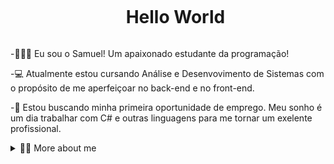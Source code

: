 <!--Título-->
<div id="user-content-toc">
  <ul align="center">
    <summary><h1 style="display: inline-block">Hello World</h1></summary>
</div>

<!-- Presentation -->
<p>
  -🙋🏽‍♂️ Eu sou o Samuel! Um apaixonado estudante da programação!

  -💻 Atualmente estou cursando Análise e Desenvovimento de Sistemas com o propósito de me aperfeiçoar no back-end e no front-end.

  -🔭 Estou buscando minha primeira oportunidade de emprego. Meu sonho é um dia trabalhar com C# e outras linguagens para me tornar um exelente profissional.
</p>

<!-- Dropdown -->
<details>
  <summary>👨‍💻 More about me</summary>

  - 💬 Tenho 24 anos e atualmente moro no Brasil. Tenho experiência com C#, .NET, ASP.NET, Azure e App Mobile com Swift.
    
  - ⚡ Sou uma pessoa dedica e esforçada, procuro sempre melhorar dia após dia.
    
  - Gosto de jogar, assistir filmes e animes no meu passa tempo. Acredito que nossos interesses pessoais contribuem para uma percepção mais apurada das coisas e para a resolução de problemas. \o/
</details>
